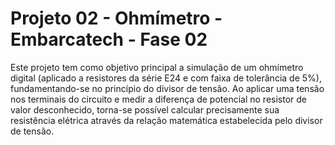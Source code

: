 # Projeto 02 - Ohmímetro - Embarcatech - Fase 02

Este projeto tem como objetivo principal a simulação de um ohmímetro digital (aplicado a resistores da série E24 e com faixa de tolerância de 5%), fundamentando-se no princípio do divisor de tensão. Ao aplicar uma tensão nos terminais do circuito e medir a diferença de potencial no resistor de valor desconhecido, torna-se possível calcular precisamente sua resistência elétrica através da relação matemática estabelecida pelo divisor de tensão.
